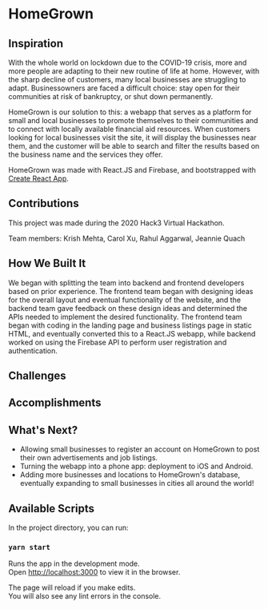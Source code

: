 # HomeGrown

## Inspiration

With the whole world on lockdown due to the COVID-19 crisis, more and more people are adapting to their new routine of life at home. However, with the sharp decline of customers, many local businesses are struggling to adapt. Businessowners are faced a difficult choice: stay open for their communities at risk of bankruptcy, or shut down permanently. 

HomeGrown is our solution to this: a webapp that serves as a platform for small and local businesses to promote themselves to their communities and to connect with locally available financial aid resources. When customers looking for local businesses visit the site, it will display the businesses near them, and the customer will be able to search and filter the results based on the business name and the services they offer.

HomeGrown was made with React.JS and Firebase, and bootstrapped with [Create React App](https://github.com/facebook/create-react-app).

## Contributions

This project was made during the 2020 Hack3 Virtual Hackathon.

Team members:
Krish Mehta, Carol Xu, Rahul Aggarwal, Jeannie Quach

## How We Built It
We began with splitting the team into backend and frontend developers based on prior experience. The frontend team began with designing ideas for the overall layout and eventual functionality of the website, and the backend team gave feedback on these design ideas and determined the APIs needed to implement the desired functionality. The frontend team began with coding in the landing page and business listings page in static HTML, and eventually converted this to a React.JS webapp, while backend worked on using the Firebase API to perform user registration and authentication.

## Challenges


## Accomplishments


## What's Next?
* Allowing small businesses to register an account on HomeGrown to post their own advertisements and job listings.
* Turning the webapp into a phone app: deployment to iOS and Android.
* Adding more businesses and locations to HomeGrown's database, eventually expanding to small businesses in cities all around the world!

## Available Scripts

In the project directory, you can run:

### `yarn start`

Runs the app in the development mode.<br />
Open [http://localhost:3000](http://localhost:3000) to view it in the browser.

The page will reload if you make edits.<br />
You will also see any lint errors in the console.
